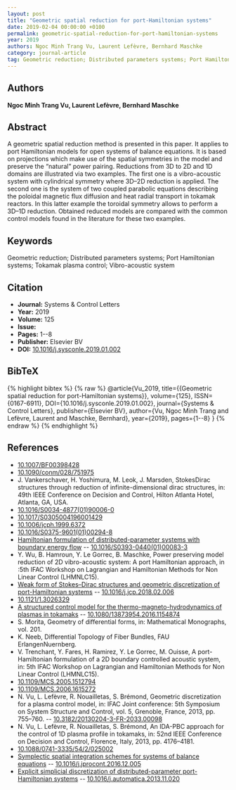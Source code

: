 ```yaml
---
layout: post
title: "Geometric spatial reduction for port-Hamiltonian systems"
date: 2019-02-04 00:00:00 +0100
permalink: geometric-spatial-reduction-for-port-hamiltonian-systems
year: 2019
authors: Ngoc Minh Trang Vu, Laurent Lefèvre, Bernhard Maschke
category: journal-article
tag: Geometric reduction; Distributed parameters systems; Port Hamiltonian systems; Tokamak plasma control; Vibro-acoustic system
---
```

 
## Authors
**Ngoc Minh Trang Vu, Laurent Lefèvre, Bernhard Maschke**
 
## Abstract
A geometric spatial reduction method is presented in this paper. It applies to port Hamiltonian models for open systems of balance equations. It is based on projections which make use of the spatial symmetries in the model and preserve the “natural” power pairing. Reductions from 3D to 2D and 1D domains are illustrated via two examples. The first one is a vibro-acoustic system with cylindrical symmetry where 3D–2D reduction is applied. The second one is the system of two coupled parabolic equations describing the poloidal magnetic flux diffusion and heat radial transport in tokamak reactors. In this latter example the toroidal symmetry allows to perform a 3D–1D reduction. Obtained reduced models are compared with the common control models found in the literature for these two examples.
 
## Keywords
Geometric reduction; Distributed parameters systems; Port Hamiltonian systems; Tokamak plasma control; Vibro-acoustic system
 
## Citation
- **Journal:** Systems &amp; Control Letters
- **Year:** 2019
- **Volume:** 125
- **Issue:** 
- **Pages:** 1--8
- **Publisher:** Elsevier BV
- **DOI:** [10.1016/j.sysconle.2019.01.002](https://doi.org/10.1016/j.sysconle.2019.01.002)
 
## BibTeX
{% highlight bibtex %}
{% raw %}
@article{Vu_2019,
  title={{Geometric spatial reduction for port-Hamiltonian systems}},
  volume={125},
  ISSN={0167-6911},
  DOI={10.1016/j.sysconle.2019.01.002},
  journal={Systems &amp; Control Letters},
  publisher={Elsevier BV},
  author={Vu, Ngoc Minh Trang and Lefèvre, Laurent and Maschke, Bernhard},
  year={2019},
  pages={1--8}
}
{% endraw %}
{% endhighlight %}
 
## References
- [10.1007/BF00398428](https://doi.org/10.1007/BF00398428)
- [10.1090/conm/028/751975](https://doi.org/10.1090/conm/028/751975)
- J. Vankerschaver, H. Yoshimura, M. Leok, J. Marsden, StokesDirac structures through reduction of infinite-dimensional dirac structures, in: 49th IEEE Conference on Decision and Control, Hilton Atlanta Hotel, Atlanta, GA, USA.
- [10.1016/S0034-4877(01)90006-0](https://doi.org/10.1016/S0034-4877(01)90006-0)
- [10.1017/S0305004196001429](https://doi.org/10.1017/S0305004196001429)
- [10.1006/jcph.1999.6372](https://doi.org/10.1006/jcph.1999.6372)
- [10.1016/S0375-9601(01)00294-8](https://doi.org/10.1016/S0375-9601(01)00294-8)
- [Hamiltonian formulation of distributed-parameter systems with boundary energy flow](hamiltonian-formulation-of-distributed-parameter-systems-with-boundary-energy-flow) -- [10.1016/S0393-0440(01)00083-3](https://doi.org/10.1016/S0393-0440(01)00083-3)
- Y. Wu, B. Hamroun, Y. Le Gorrec, B. Maschke, Power preserving model reduction of 2D vibro-acoustic system: A port Hamiltonian approach, in :5th IFAC Workshop on Lagrangian and Hamiltonian Methods for Non Linear Control (LHMNLC15).
- [Weak form of Stokes–Dirac structures and geometric discretization of port-Hamiltonian systems](weak-form-of-stokes-dirac-structures-and-geometric-discretization-of-port-hamiltonian-systems) -- [10.1016/j.jcp.2018.02.006](https://doi.org/10.1016/j.jcp.2018.02.006)
- [10.1121/1.3026329](https://doi.org/10.1121/1.3026329)
- [A structured control model for the thermo-magneto-hydrodynamics of plasmas in tokamaks](a-structured-control-model-for-the-thermo-magneto-hydrodynamics-of-plasmas-in-tokamaks) -- [10.1080/13873954.2016.1154874](https://doi.org/10.1080/13873954.2016.1154874)
- S. Morita, Geometry of differential forms, in: Mathematical Monographs, vol. 201.
- K. Neeb, Differential Topology of Fiber Bundles, FAU ErlangenNuernberg.
- V. Trenchant, Y. Fares, H. Ramirez, Y. Le Gorrec, M. Ouisse, A port-Hamiltonian formulation of a 2D boundary controlled acoustic system, in: 5th IFAC Workshop on Lagrangian and Hamiltonian Methods for Non Linear Control (LHMNLC15).
- [10.1109/MCS.2005.1512794](https://doi.org/10.1109/MCS.2005.1512794)
- [10.1109/MCS.2006.1615272](https://doi.org/10.1109/MCS.2006.1615272)
- N. Vu, L. Lefèvre, R. Nouailletas, S. Brémond, Geometric discretization for a plasma control model, in: IFAC Joint conference: 5th Symposium on System Structure and Control, vol. 5, Grenoble, France, 2013, pp. 755–760. -- [10.3182/20130204-3-FR-2033.00098](https://doi.org/10.3182/20130204-3-FR-2033.00098)
- N. Vu, L. Lefèvre, R. Nouailletas, S. Brémond, An IDA-PBC approach for the control of 1D plasma profile in tokamaks, in: 52nd IEEE Conference on Decision and Control, Florence, Italy, 2013, pp. 4176–4181.
- [10.1088/0741-3335/54/2/025002](https://doi.org/10.1088/0741-3335/54/2/025002)
- [Symplectic spatial integration schemes for systems of balance equations](symplectic-spatial-integration-schemes-for-systems-of-balance-equations) -- [10.1016/j.jprocont.2016.12.005](https://doi.org/10.1016/j.jprocont.2016.12.005)
- [Explicit simplicial discretization of distributed-parameter port-Hamiltonian systems](explicit-simplicial-discretization-of-distributed-parameter-port-hamiltonian-systems) -- [10.1016/j.automatica.2013.11.020](https://doi.org/10.1016/j.automatica.2013.11.020)


